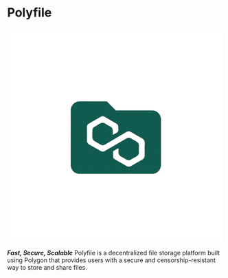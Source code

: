 # Polyfile

![Polyfile Logo](images/logo.png)

___Fast, Secure, Scalable___
Polyfile is a decentralized file storage platform built using Polygon that provides users with a secure and censorship-resistant way to store and share files. 
